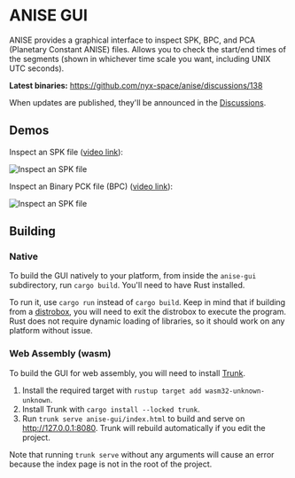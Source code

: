 # ANISE GUI

ANISE provides a graphical interface to inspect SPK, BPC, and PCA (Planetary Constant ANISE) files. Allows you to check the start/end times of the segments (shown in whichever time scale you want, including UNIX UTC seconds).

**Latest binaries:** <https://github.com/nyx-space/anise/discussions/138>

When updates are published, they'll be announced in the [Discussions](https://github.com/nyx-space/anise/discussions).

## Demos

Inspect an SPK file ([video link](http://public-data.nyxspace.com/anise/demo/ANISE-SPK.webm)):

![Inspect an SPK file](http://public-data.nyxspace.com/anise/demo/ANISE-SPK.gif)

Inspect an Binary PCK file (BPC) ([video link](http://public-data.nyxspace.com/anise/demo/ANISE-BPC.webm)):

![Inspect an SPK file](http://public-data.nyxspace.com/anise/demo/ANISE-BPC.gif)

## Building

### Native

To build the GUI natively to your platform, from inside the `anise-gui` subdirectory, run `cargo build`. You'll need to have Rust installed.

To run it, use `cargo run` instead of `cargo build`. Keep in mind that if building from a [distrobox](https://github.com/89luca89/distrobox), you will need to exit the distrobox to execute the program. Rust does not require dynamic loading of libraries, so it should work on any platform without issue.

### Web Assembly (wasm)

To build the GUI for web assembly, you will need to install [Trunk](https://trunkrs.dev/).

1. Install the required target with `rustup target add wasm32-unknown-unknown`.
1. Install Trunk with `cargo install --locked trunk`.
1. Run `trunk serve anise-gui/index.html` to build and serve on http://127.0.0.1:8080. Trunk will rebuild automatically if you edit the project.

Note that running `trunk serve` without any arguments will cause an error because the index page is not in the root of the project.
